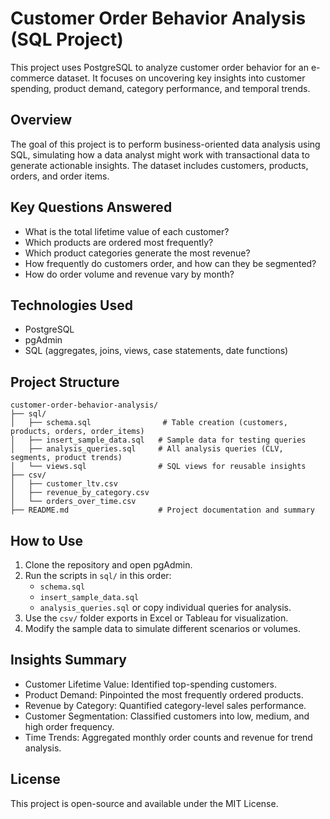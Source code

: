 # Customer Order Behavior Analysis (SQL Project)

This project uses PostgreSQL to analyze customer order behavior for an e-commerce dataset. It focuses on uncovering key insights into customer spending, product demand, category performance, and temporal trends.

## Overview

The goal of this project is to perform business-oriented data analysis using SQL, simulating how a data analyst might work with transactional data to generate actionable insights. The dataset includes customers, products, orders, and order items.

## Key Questions Answered

- What is the total lifetime value of each customer?
- Which products are ordered most frequently?
- Which product categories generate the most revenue?
- How frequently do customers order, and how can they be segmented?
- How do order volume and revenue vary by month?

## Technologies Used

- PostgreSQL
- pgAdmin
- SQL (aggregates, joins, views, case statements, date functions)

## Project Structure

```
customer-order-behavior-analysis/
├── sql/
│   ├── schema.sql                # Table creation (customers, products, orders, order_items)
│   ├── insert_sample_data.sql   # Sample data for testing queries
│   ├── analysis_queries.sql     # All analysis queries (CLV, segments, product trends)
│   └── views.sql                # SQL views for reusable insights
├── csv/
│   ├── customer_ltv.csv
│   ├── revenue_by_category.csv
│   └── orders_over_time.csv
├── README.md                    # Project documentation and summary
```

## How to Use

1. Clone the repository and open pgAdmin.
2. Run the scripts in `sql/` in this order:
   - `schema.sql`
   - `insert_sample_data.sql`
   - `analysis_queries.sql` or copy individual queries for analysis.
3. Use the `csv/` folder exports in Excel or Tableau for visualization.
4. Modify the sample data to simulate different scenarios or volumes.

## Insights Summary

- Customer Lifetime Value: Identified top-spending customers.
- Product Demand: Pinpointed the most frequently ordered products.
- Revenue by Category: Quantified category-level sales performance.
- Customer Segmentation: Classified customers into low, medium, and high order frequency.
- Time Trends: Aggregated monthly order counts and revenue for trend analysis.

## License

This project is open-source and available under the MIT License.
